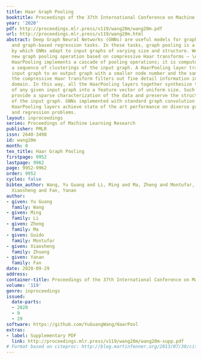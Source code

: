 ```yaml
---
title: Haar Graph Pooling
booktitle: Proceedings of the 37th International Conference on Machine Learning
year: '2020'
pdf: http://proceedings.mlr.press/v119/wang20m/wang20m.pdf
url: http://proceedings.mlr.press/v119/wang20m.html
abstract: Deep Graph Neural Networks (GNNs) are useful models for graph classification
  and graph-based regression tasks. In these tasks, graph pooling is a critical ingredient
  by which GNNs adapt to input graphs of varying size and structure. We propose a
  new graph pooling operation based on compressive Haar transforms — \emph{HaarPooling}.
  HaarPooling implements a cascade of pooling operations; it is computed by following
  a sequence of clusterings of the input graph. A HaarPooling layer transforms a given
  input graph to an output graph with a smaller node number and the same feature dimension;
  the compressive Haar transform filters out fine detail information in the Haar wavelet
  domain. In this way, all the HaarPooling layers together synthesize the features
  of any given input graph into a feature vector of uniform size. Such transforms
  provide a sparse characterization of the data and preserve the structure information
  of the input graph. GNNs implemented with standard graph convolution layers and
  HaarPooling layers achieve state of the art performance on diverse graph classification
  and regression problems.
layout: inproceedings
series: Proceedings of Machine Learning Research
publisher: PMLR
issn: 2640-3498
id: wang20m
month: 0
tex_title: Haar Graph Pooling
firstpage: 9952
lastpage: 9962
page: 9952-9962
order: 9952
cycles: false
bibtex_author: Wang, Yu Guang and Li, Ming and Ma, Zheng and Montufar, Guido and Zhuang,
  Xiaosheng and Fan, Yanan
author:
- given: Yu Guang
  family: Wang
- given: Ming
  family: Li
- given: Zheng
  family: Ma
- given: Guido
  family: Montufar
- given: Xiaosheng
  family: Zhuang
- given: Yanan
  family: Fan
date: 2020-09-29
address: 
container-title: Proceedings of the 37th International Conference on Machine Learning
volume: '119'
genre: inproceedings
issued:
  date-parts:
  - 2020
  - 9
  - 29
software: https://github.com/YuGuangWang/HaarPool
extras:
- label: Supplementary PDF
  link: http://proceedings.mlr.press/v119/wang20m/wang20m-supp.pdf
# Format based on citeproc: http://blog.martinfenner.org/2013/07/30/citeproc-yaml-for-bibliographies/
---
```

